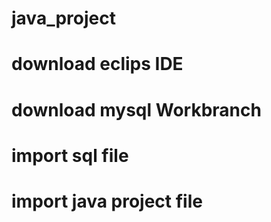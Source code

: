 # java_project
# download eclips IDE
# download mysql Workbranch
# import sql file
# import java project file
